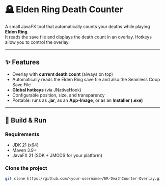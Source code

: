 # 🪦 Elden Ring Death Counter

A small JavaFX tool that automatically counts your deaths while playing **Elden Ring**.  
It reads the save file and displays the death count in an overlay. Hotkeys allow you to control the overlay.



---

## ✨ Features
- Overlay with **current death count** (always on top)
- Automatically reads the Elden Ring save file and also the Seamless Coop Save File
- **Global hotkeys** (via JNativeHook)
- Configurable position, size, and transparency
- Portable: runs as **.jar**, as an **App-Image**, or as an **Installer (.exe)**

---

## 🚀 Build & Run

### Requirements
- JDK 21 (x64)
- Maven 3.9+
- JavaFX 21 (SDK + JMODS for your platform)

### Clone the project
```bash
git clone https://github.com/<your-username>/ER-DeathCounter-Overlay.git
